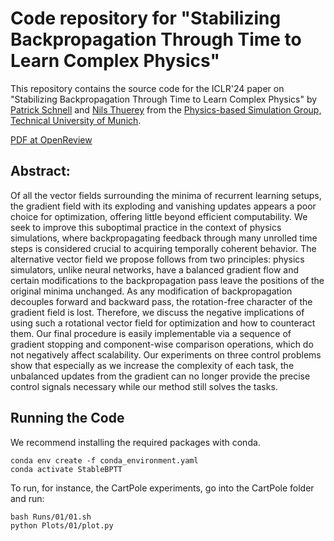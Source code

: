 # Code repository for "Stabilizing Backpropagation Through Time to Learn Complex Physics" 

This repository contains the source code for the ICLR'24 paper on "Stabilizing Backpropagation Through Time to Learn Complex Physics" by [Patrick Schnell](https://ge.in.tum.de/about/patrick-schnell/) and [Nils Thuerey](https://ge.in.tum.de/about/n-thuerey/) from the [Physics-based Simulation Group, Technical University of Munich](https://ge.in.tum.de/).

[PDF at OpenReview](https://openreview.net/forum?id=bozbTTWcaw)

## Abstract:

Of all the vector fields surrounding the minima of recurrent learning setups, the gradient field with its exploding and vanishing updates appears a poor choice for optimization, offering little beyond efficient computability. We seek to improve this suboptimal practice in the context of physics simulations, where backpropagating feedback through many unrolled time steps is considered crucial to acquiring temporally coherent behavior. The alternative vector field we propose follows from two principles: physics simulators, unlike neural networks, have a balanced gradient flow and certain modifications to the backpropagation pass leave the positions of the original minima unchanged. As any modification of backpropagation decouples forward and backward pass, the rotation-free character of the gradient field is lost. Therefore, we discuss the negative implications of using such a rotational vector field for optimization and how to counteract them. Our final procedure is easily implementable via a sequence of gradient stopping and component-wise comparison operations, which do not negatively affect scalability. Our experiments on three control problems show that especially as we increase the complexity of each task, the unbalanced updates from the gradient can no longer provide the precise control signals necessary while our method still solves the tasks.


## Running the Code

We recommend installing the required packages with conda. 

```
conda env create -f conda_environment.yaml 
conda activate StableBPTT
```

To run, for instance, the CartPole experiments, go into the CartPole folder and run:

```
bash Runs/01/01.sh
python Plots/01/plot.py
```

